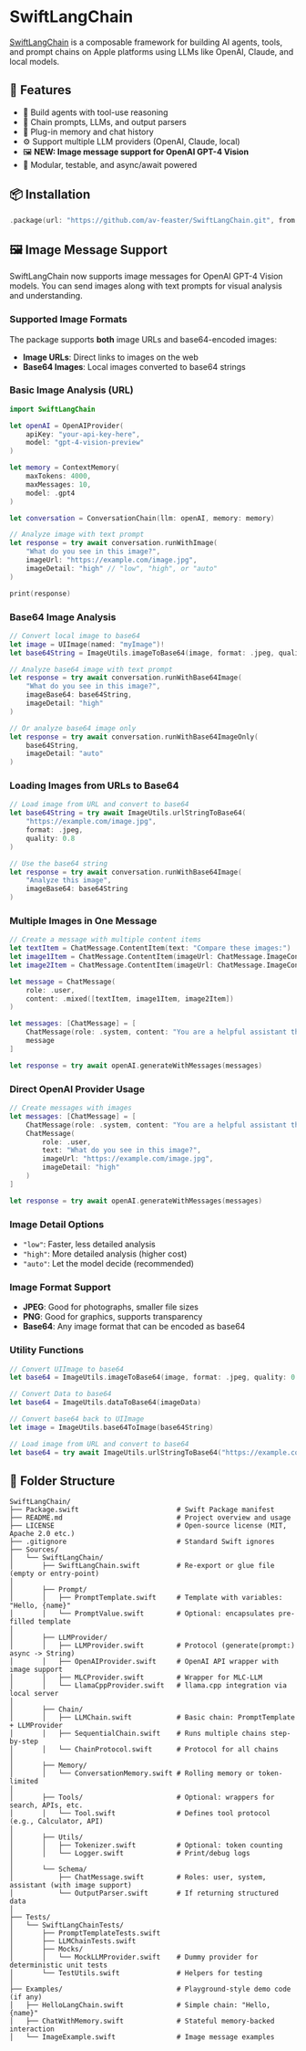 # SwiftLangChain

[SwiftLangChain](https://forums.swift.org/t/swiftlangchain-is-here/81346) is a composable framework for building AI agents, tools, and prompt chains on Apple platforms using LLMs like OpenAI, Claude, and local models.

## 🚀 Features

- 🤖 Build agents with tool-use reasoning
- 🔗 Chain prompts, LLMs, and output parsers
- 🧠 Plug-in memory and chat history
- ⚙️ Support multiple LLM providers (OpenAI, Claude, local)
- 🖼️ **NEW: Image message support for OpenAI GPT-4 Vision**
- 🧪 Modular, testable, and async/await powered

## 📦 Installation

```swift
.package(url: "https://github.com/av-feaster/SwiftLangChain.git", from: "0.1.0")
```

## 🖼️ Image Message Support

SwiftLangChain now supports image messages for OpenAI GPT-4 Vision models. You can send images along with text prompts for visual analysis and understanding.

### Supported Image Formats

The package supports **both** image URLs and base64-encoded images:

- **Image URLs**: Direct links to images on the web
- **Base64 Images**: Local images converted to base64 strings

### Basic Image Analysis (URL)

```swift
import SwiftLangChain

let openAI = OpenAIProvider(
    apiKey: "your-api-key-here",
    model: "gpt-4-vision-preview"
)

let memory = ContextMemory(
    maxTokens: 4000,
    maxMessages: 10,
    model: .gpt4
)

let conversation = ConversationChain(llm: openAI, memory: memory)

// Analyze image with text prompt
let response = try await conversation.runWithImage(
    "What do you see in this image?",
    imageUrl: "https://example.com/image.jpg",
    imageDetail: "high" // "low", "high", or "auto"
)

print(response)
```

### Base64 Image Analysis

```swift
// Convert local image to base64
let image = UIImage(named: "myImage")!
let base64String = ImageUtils.imageToBase64(image, format: .jpeg, quality: 0.8)

// Analyze base64 image with text prompt
let response = try await conversation.runWithBase64Image(
    "What do you see in this image?",
    imageBase64: base64String,
    imageDetail: "high"
)

// Or analyze base64 image only
let response = try await conversation.runWithBase64ImageOnly(
    base64String,
    imageDetail: "auto"
)
```

### Loading Images from URLs to Base64

```swift
// Load image from URL and convert to base64
let base64String = try await ImageUtils.urlStringToBase64(
    "https://example.com/image.jpg",
    format: .jpeg,
    quality: 0.8
)

// Use the base64 string
let response = try await conversation.runWithBase64Image(
    "Analyze this image",
    imageBase64: base64String
)
```

### Multiple Images in One Message

```swift
// Create a message with multiple content items
let textItem = ChatMessage.ContentItem(text: "Compare these images:")
let image1Item = ChatMessage.ContentItem(imageUrl: ChatMessage.ImageContent(url: "https://example.com/image1.jpg"))
let image2Item = ChatMessage.ContentItem(imageUrl: ChatMessage.ImageContent(base64: base64String))

let message = ChatMessage(
    role: .user,
    content: .mixed([textItem, image1Item, image2Item])
)

let messages: [ChatMessage] = [
    ChatMessage(role: .system, content: "You are a helpful assistant that can analyze and compare images."),
    message
]

let response = try await openAI.generateWithMessages(messages)
```

### Direct OpenAI Provider Usage

```swift
// Create messages with images
let messages: [ChatMessage] = [
    ChatMessage(role: .system, content: "You are a helpful assistant that can analyze images."),
    ChatMessage(
        role: .user,
        text: "What do you see in this image?",
        imageUrl: "https://example.com/image.jpg",
        imageDetail: "high"
    )
]

let response = try await openAI.generateWithMessages(messages)
```

### Image Detail Options

- `"low"`: Faster, less detailed analysis
- `"high"`: More detailed analysis (higher cost)
- `"auto"`: Let the model decide (recommended)

### Image Format Support

- **JPEG**: Good for photographs, smaller file sizes
- **PNG**: Good for graphics, supports transparency
- **Base64**: Any image format that can be encoded as base64

### Utility Functions

```swift
// Convert UIImage to base64
let base64 = ImageUtils.imageToBase64(image, format: .jpeg, quality: 0.8)

// Convert Data to base64
let base64 = ImageUtils.dataToBase64(imageData)

// Convert base64 back to UIImage
let image = ImageUtils.base64ToImage(base64String)

// Load image from URL and convert to base64
let base64 = try await ImageUtils.urlStringToBase64("https://example.com/image.jpg")
```

## 📁 Folder Structure
```
SwiftLangChain/
├── Package.swift                        # Swift Package manifest
├── README.md                            # Project overview and usage
├── LICENSE                              # Open-source license (MIT, Apache 2.0 etc.)
├── .gitignore                           # Standard Swift ignores
├── Sources/
│   └── SwiftLangChain/
│       ├── SwiftLangChain.swift         # Re-export or glue file (empty or entry-point)
│
│       ├── Prompt/
│       │   ├── PromptTemplate.swift     # Template with variables: "Hello, {name}"
│       │   └── PromptValue.swift        # Optional: encapsulates pre-filled template
│
│       ├── LLMProvider/
│       │   ├── LLMProvider.swift        # Protocol (generate(prompt:) async -> String)
│       │   ├── OpenAIProvider.swift     # OpenAI API wrapper with image support
│       │   ├── MLCProvider.swift        # Wrapper for MLC-LLM
│       │   └── LlamaCppProvider.swift   # llama.cpp integration via local server
│
│       ├── Chain/
│       │   ├── LLMChain.swift           # Basic chain: PromptTemplate + LLMProvider
│       │   ├── SequentialChain.swift    # Runs multiple chains step-by-step
│       │   └── ChainProtocol.swift      # Protocol for all chains
│
│       ├── Memory/
│       │   └── ConversationMemory.swift # Rolling memory or token-limited
│
│       ├── Tools/                       # Optional: wrappers for search, APIs, etc.
│       │   └── Tool.swift               # Defines tool protocol (e.g., Calculator, API)
│
│       ├── Utils/
│       │   ├── Tokenizer.swift          # Optional: token counting
│       │   └── Logger.swift             # Print/debug logs
│
│       └── Schema/
│           ├── ChatMessage.swift        # Roles: user, system, assistant (with image support)
│           └── OutputParser.swift       # If returning structured data
│
├── Tests/
│   └── SwiftLangChainTests/
│       ├── PromptTemplateTests.swift
│       ├── LLMChainTests.swift
│       ├── Mocks/
│       │   └── MockLLMProvider.swift    # Dummy provider for deterministic unit tests
│       └── TestUtils.swift              # Helpers for testing
│
├── Examples/                            # Playground-style demo code (if any)
│   ├── HelloLangChain.swift             # Simple chain: "Hello, {name}"
│   ├── ChatWithMemory.swift             # Stateful memory-backed interaction
│   └── ImageExample.swift               # Image message examples
```
